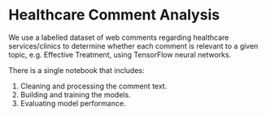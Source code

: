# Healthcare Comment Analysis
We use a labelled dataset of web comments regarding healthcare services/clinics to determine whether each comment is relevant to a given topic, e.g. Effective Treatment, using TensorFlow neural networks.

There is a single notebook that includes:
1. Cleaning and processing the comment text.
2. Building and training the models.
3. Evaluating model performance.
